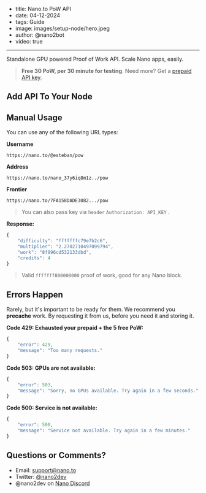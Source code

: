 - title: Nano.to PoW API
- date: 04-12-2024
- tags: Guide
- image: images/setup-node/hero.jpeg
- author: @nano2bot
- video: true
-----

Standalone GPU powered Proof of Work API. Scale Nano apps, easily. 

> **Free 30 PoW, per 30 minute for testing**. Need more? Get a [prepaid API key](https://nano.to?register). 

## Add API To Your Node


## Manual Usage

You can use any of the following URL types:

**Username**
```
https://nano.to/@esteban/pow
```

**Address**
```
https://nano.to/nano_37y6iq8m1z../pow
```

**Frontier**
```
https://nano.to/7FA158DADE3082.../pow
```

> You can also pass key via ```header``` ```Authorization: API_KEY``` .

**Response:**

```js
{
    "difficulty": "fffffffc79e7b2c6",
    "multiplier": "2.2702710497099794",
    "work": "8f996cd532133dbd",
    "credits": 4
}
```

> Valid ```fffffff800000000``` proof of work, good for any Nano block. 

## Errors Happen

Rarely, but it's important to be ready for them. We recommend you **precache** work. By requesting it from us, before you need it and storing it.

**Code 429: Exhausted your prepaid + the 5 free PoW:**

```js
{
    "error": 429,
    "message": "Too many requests."
}
```

**Code 503: GPUs are not available:**

```js
{
    "error": 503, 
    "message": "Sorry, no GPUs available. Try again in a few seconds."
}
```

**Code 500: Service is not available:**

```js
{
    "error": 500, 
    "message": "Service not available. Try again in a few minutes."
}
```

## Questions or Comments? 

- Email: support@nano.to
- Twitter: [@nano2dev](https://twitter.com/nano2dev)
- @nano2dev on [Nano Discord](https://discord.com/invite/RNAE2R9) 